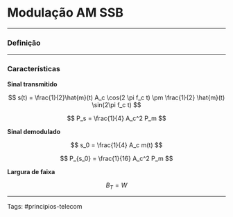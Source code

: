 # Modulação AM SSB

---

### Definição


---

### Características

**Sinal transmitido**

$$
s(t) = \frac{1}{2}\hat{m}(t) A_c \cos(2 \pi f_c t) \pm \frac{1}{2} \hat{m}(t) \sin(2\pi f_c t)
$$

$$
P_s = \frac{1}{4} A_c^2 P_m
$$

**Sinal demodulado**

$$
s_0 = \frac{1}{4} A_c m(t)
$$

$$
P_{s_0} = \frac{1}{16} A_c^2 P_m
$$

**Largura de faixa**

$$
B_T = W
$$

---

Tags: #principios-telecom 